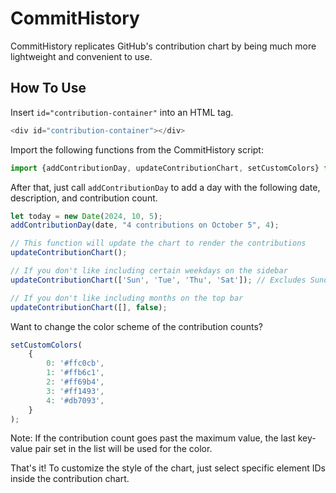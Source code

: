 # CommitHistory

CommitHistory replicates GitHub's contribution chart by being much more lightweight and convenient to use.

## How To Use

Insert ```id="contribution-container"``` into an HTML tag.
```js
<div id="contribution-container"></div>
```

Import the following functions from the CommitHistory script:
```js
import {addContributionDay, updateContributionChart, setCustomColors} from '/commithistory.js';
```

After that, just call ```addContributionDay``` to add a day with the following date, description, and contribution count.
```js
let today = new Date(2024, 10, 5);
addContributionDay(date, "4 contributions on October 5", 4);

// This function will update the chart to render the contributions
updateContributionChart();

// If you don't like including certain weekdays on the sidebar
updateContributionChart(['Sun', 'Tue', 'Thu', 'Sat']); // Excludes Sunday, Tuesday, Thursday, and Satuday

// If you don't like including months on the top bar
updateContributionChart([], false);
```

Want to change the color scheme of the contribution counts?
```js
setCustomColors(
    {
        0: '#ffc0cb',
        1: '#ffb6c1',
        2: '#ff69b4',
        3: '#ff1493',
        4: '#db7093',
    }
);
```

Note: If the contribution count goes past the maximum value, the last key-value pair set in the list will be used for the color.

That's it! To customize the style of the chart, just select specific element IDs inside the contribution chart. 